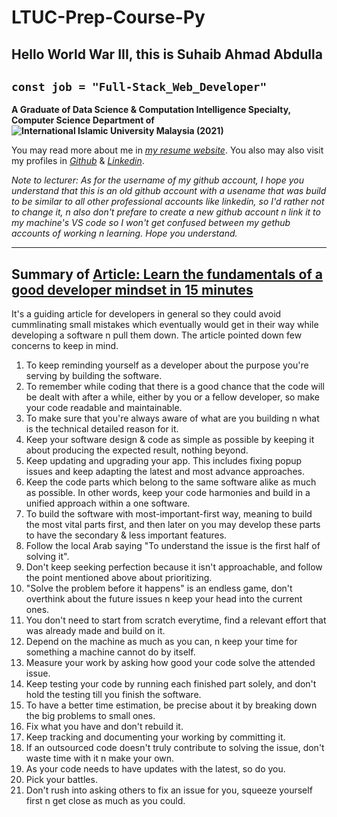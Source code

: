 # LTUC-Prep-Course-Py

## Hello World War III, this is Suhaib Ahmad Abdulla

## `const job = "Full-Stack_Web_Developer"`

**A Graduate of Data Science & Computation Intelligence Specialty, Computer Science Department of ![International Islamic University Malaysia (2021)](https://upload.wikimedia.org/wikipedia/commons/f/f7/IIUM_Logo_.svg)** 

You may read more about me in *[my resume website](https://suhaib.info)*. You also may also visit my profiles in *[Github](https://github.com/makkahwi/)* & *[Linkedin](https://www.linkedin.com/in/makkahwi/)*.

*Note to lecturer: As for the username of my github account, I hope you understand that this is an old github account with a usename that was build to be similar to all other professional accounts like linkedin, so I'd rather not to change it, n also don't prefare to create a new github account n link it to my machine's VS code so I won't get confused between my gethub accounts of working  n learning. Hope you understand.*

---

## Summary of [Article: Learn the fundamentals of a good developer mindset in 15 minutes](https://www.freecodecamp.org/news/learn-the-fundamentals-of-a-good-developer-mindset-in-15-minutes-81321ab8a682/)

It's a guiding article for developers in general so they could avoid cummlinating small mistakes which eventually would get in their way while developing a software n pull them down. The article pointed down few concerns to keep in mind.

1. To keep reminding yourself as a developer about the purpose you're serving by building the software. 
2. To remember while coding that there is a good chance that the code will be dealt with after a while, either by you or a fellow developer, so make your code readable and maintainable. 
3. To make sure that you're always aware of what are you building n what is the technical detailed reason for it.
4. Keep your software design & code as simple as possible by keeping it about producing the expected result, nothing beyond. 
5. Keep updating and upgrading your app. This includes fixing popup issues and keep adapting the latest and most advance approaches. 
6. Keep the code parts which belong to the same software alike as much as possible. In other words, keep your code harmonies and build in a unified approach within a one software.
7. To build the software with most-important-first way, meaning to build the most vital parts first, and then later on you may develop these parts to have the secondary & less important features.
8. Follow the local Arab saying "To understand the issue is the first half of solving it".
9. Don't keep seeking perfection because it isn't approachable, and follow the point mentioned above about prioritizing.
10. "Solve the problem before it happens" is an endless game, don't overthink about the future issues n keep your head into the current ones.
11. You don't need to start from scratch everytime, find a relevant effort that was already made and build on it.
12. Depend on the machine as much as you can, n keep your time for something a machine cannot do by itself.
13. Measure your work by asking how good your code solve the attended issue.
14. Keep testing your code by running each finished part solely, and don't hold the testing till you finish the software.
15. To have a better time estimation, be precise about it by breaking down the big problems to small ones.
16. Fix what you have and don't rebuild it.
17. Keep tracking and documenting your working by committing it.
18. If an outsourced code doesn't truly contribute to solving the issue, don't waste time with it n make your own.
19. As your code needs to have updates with the latest, so do you.
20. Pick your battles.
21. Don't rush into asking others to fix an issue for you, squeeze yourself first n get close as much as you could.
